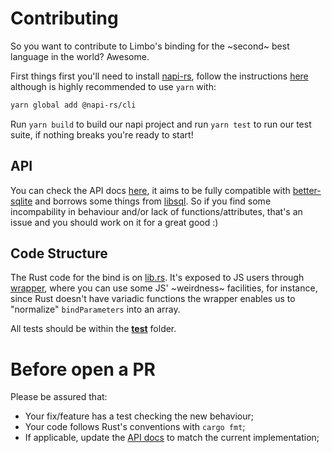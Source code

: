 # Contributing

So you want to contribute to Limbo's binding for the ~second~ best language in the world? Awesome.

First things first you'll need to install [napi-rs](https://napi.rs/), follow the instructions [here](https://napi.rs/docs/introduction/getting-started) although is highly recommended to use `yarn` with:

```sh
yarn global add @napi-rs/cli
```

Run `yarn build` to build our napi project and run `yarn test` to run our test suite, if nothing breaks you're ready to start!

## API

You can check the API docs [here](./API.md), it aims to be fully compatible with [better-sqlite](https://github.com/WiseLibs/better-sqlite3/) and borrows some things from [libsql](https://github.com/tursodatabase/libsql-js). So if you find some incompability in behaviour and/or lack of functions/attributes, that's an issue and you should work on it for a great good :)

## Code Structure

The Rust code for the bind is on [lib.rs](../src/lib.rs). It's exposed to JS users through [wrapper](../wrapper.js), where you can
use some JS' ~weirdness~ facilities, for instance, since Rust doesn't have variadic functions the wrapper enables us to "normalize" `bindParameters` into an array.

All tests should be within the [__test__](../__test__/) folder.

# Before open a PR

Please be assured that:

- Your fix/feature has a test checking the new behaviour;
- Your code follows Rust's conventions with `cargo fmt`;
- If applicable, update the [API docs](./API.md) to match the current implementation;

